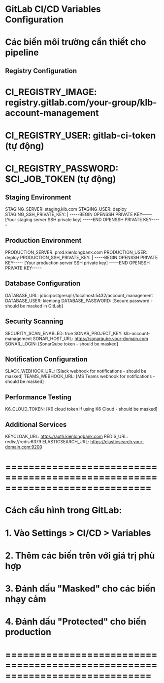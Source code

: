 # GitLab CI/CD Variables Configuration
# Các biến môi trường cần thiết cho pipeline

## Registry Configuration
# CI_REGISTRY_IMAGE: registry.gitlab.com/your-group/klb-account-management
# CI_REGISTRY_USER: gitlab-ci-token (tự động)
# CI_REGISTRY_PASSWORD: $CI_JOB_TOKEN (tự động)

## Staging Environment
STAGING_SERVER: staging.klb.com
STAGING_USER: deploy
STAGING_SSH_PRIVATE_KEY: |
  -----BEGIN OPENSSH PRIVATE KEY-----
  [Your staging server SSH private key]
  -----END OPENSSH PRIVATE KEY-----

## Production Environment  
PRODUCTION_SERVER: prod.kienlongbank.com
PRODUCTION_USER: deploy
PRODUCTION_SSH_PRIVATE_KEY: |
  -----BEGIN OPENSSH PRIVATE KEY-----
  [Your production server SSH private key]
  -----END OPENSSH PRIVATE KEY-----

## Database Configuration
DATABASE_URL: jdbc:postgresql://localhost:5432/account_management
DATABASE_USER: kienlong
DATABASE_PASSWORD: [Secure password - should be masked in GitLab]

## Security Scanning
SECURITY_SCAN_ENABLED: true
SONAR_PROJECT_KEY: klb-account-management
SONAR_HOST_URL: https://sonarqube.your-domain.com
SONAR_LOGIN: [SonarQube token - should be masked]

## Notification Configuration
SLACK_WEBHOOK_URL: [Slack webhook for notifications - should be masked]
TEAMS_WEBHOOK_URL: [MS Teams webhook for notifications - should be masked]

## Performance Testing
K6_CLOUD_TOKEN: [K6 cloud token if using K6 Cloud - should be masked]

## Additional Services
KEYCLOAK_URL: https://auth.kienlongbank.com
REDIS_URL: redis://redis:6379
ELASTICSEARCH_URL: https://elasticsearch.your-domain.com:9200

# =============================================================================
# Cách cấu hình trong GitLab:
# 1. Vào Settings > CI/CD > Variables
# 2. Thêm các biến trên với giá trị phù hợp
# 3. Đánh dấu "Masked" cho các biến nhạy cảm
# 4. Đánh dấu "Protected" cho biến production
# =============================================================================
